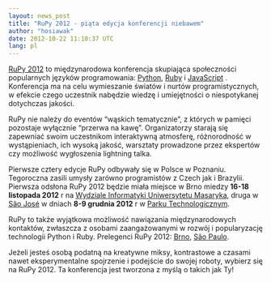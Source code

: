 ```yaml
---
layout: news_post
title: "RuPy 2012 - piąta edycja konferencji niebawem"
author: "hosiawak"
date: 2012-10-22 11:10:37 UTC
lang: pl
---
```


[RuPy 2012][1] to międzynarodowa konferencja skupiająca społeczności
popularnych języków programowania: [Python][2], [Ruby][3] i
[JavaScript][4] . Konferencja ma na celu wymieszanie światów i nurtów
programistycznych, w efekcie czego uczestnik nabędzie wiedzę i
umiejętności o niespotykanej dotychczas jakości.

RuPy nie należy do eventów “wąskich tematycznie”, z których w pamięci
pozostaje wyłącznie “przerwa na kawę”. Organizatorzy starają się
zapewniać swoim uczestnikom interaktywną atmosferę, różnorodność w
wystąpieniach, ich wysoką jakość, warsztaty prowadzone przez ekspertów
czy możliwość wygłoszenia lightning talka.

Pierwsze cztery edycje RuPy odbywały się w Polsce w Poznaniu. Tegoroczna
zasili umysły zarówno programistów z Czech jak i Brazylii. Pierwsza
odsłona RuPy 2012 będzie miała miejsce w Brno miedzy **16-18 listopada
2012** r na [Wydziale Informatyki Uniwersytetu Masaryka][5], druga w
[São José][6] w dniach **8-9 grudnia 2012** r w [Parku
Technologicznym][7].

RuPy to także wyjątkowa możliwość nawiązania międzynarodowych kontaktów,
zwłaszcza z osobami zaangażowanymi w rozwój i popularyzację technologii
Python i Ruby. Prelegenci RuPy 2012: [Brno][8], [São Paulo][9].

Jeżeli jesteś osobą podatną na kreatywne miksy, kontrastowe a czasami
nawet eksperymentalne spojrzenie i podejście do swojej roboty, wybierz
się na RuPy 2012. Ta konferencja jest tworzona z myślą o takich jak Ty!



[1]: http://rupy.eu/ 
[2]: http://python.org/ 
[3]: / 
[4]: http://pl.wikipedia.org/wiki/JavaScript 
[5]: http://www.fi.muni.cz/index.xhtml.en 
[6]: http://rupy.com.br/#city-carousel 
[7]: http://www.pqtec.org.br/ 
[8]: http://rupy.eu/#speakers 
[9]: http://rupy.com.br/#speakers 
